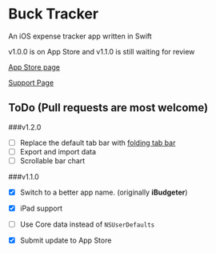 # Buck Tracker

An iOS expense tracker app written in Swift

v1.0.0 is on App Store and v1.1.0 is still waiting for review

[App Store page](https://itunes.apple.com/us/app/ibudgeter/id1048395728?ls=1&mt=8)

[Support Page](http://hkalexling.com/2015/10/11/ibudgeter-support-page/)

## ToDo (Pull requests are most welcome)

###v1.2.0

- [ ] Replace the default tab bar with [folding tab bar](https://github.com/Yalantis/FoldingTabBar.iOS)
- [ ] Export and import data
- [ ] Scrollable bar chart

###v1.1.0

- [X] Switch to a better app name. (originally **iBudgeter**)
- [X] iPad support
- [ ] Use Core data instead of `NSUserDefaults`
- [X] Submit update to App Store


